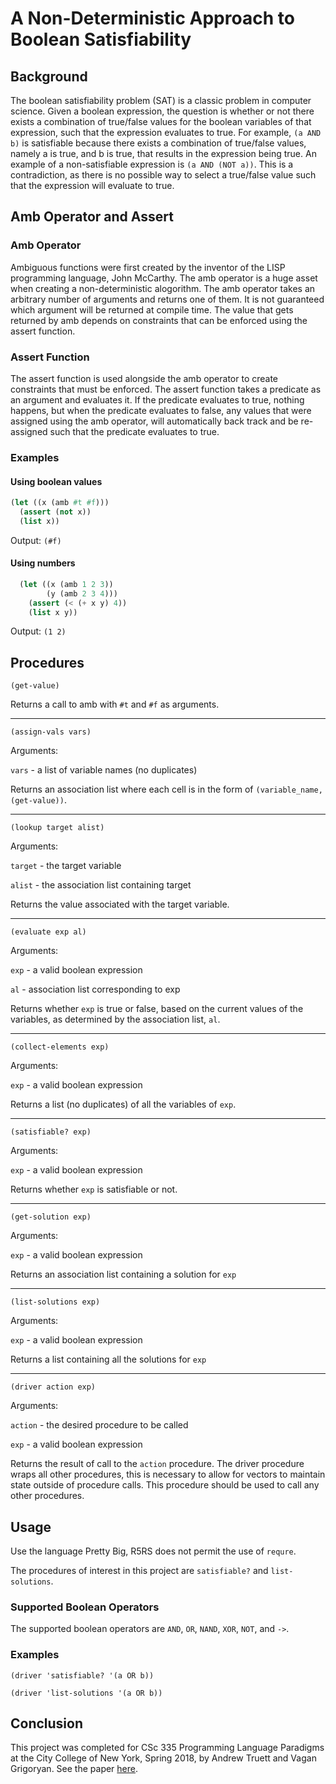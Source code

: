 # A Non-Deterministic Approach to Boolean Satisfiability
## Background
The boolean satisfiability problem (SAT) is a classic problem in computer science. Given a boolean expression, the question is whether or not there exists a combination of true/false values for the boolean variables of that expression, such that the expression evaluates to true. For example, `(a AND b)` is satisfiable because there exists a combination of true/false values, namely a is true, and b is true, that results in the expression being true. An example of a non-satisfiable expression is `(a AND (NOT a))`. This is a contradiction, as there is no possible way to select a true/false value such that the expression will evaluate to true.

## Amb Operator and Assert
### Amb Operator
Ambiguous functions were first created by the inventor of the LISP programming language, John McCarthy. The amb operator is a huge asset when creating a non-deterministic alogorithm. The amb operator takes an arbitrary number of arguments and returns one of them. It is not guaranteed which argument will be returned at compile time. The value that gets returned by amb depends on constraints that can be enforced using the assert function.

### Assert Function
The assert function is used alongside the amb operator to create constraints that must be enforced. The assert function takes a predicate as an argument and evaluates it. If the predicate evaluates to true, nothing happens, but when the predicate evaluates to false, any values that were assigned using the amb operator, will automatically back track and be re-assigned such that the predicate evaluates to true.

### Examples
#### Using boolean values
```scheme
(let ((x (amb #t #f)))
  (assert (not x))
  (list x))
```
Output: `(#f)`
 
#### Using numbers
```scheme
  (let ((x (amb 1 2 3))
        (y (amb 2 3 4)))
    (assert (< (+ x y) 4))
    (list x y))
```
Output: `(1 2)`
  
## Procedures
`(get-value)`
  
  
Returns a call to amb with `#t` and `#f` as arguments.
 
 ---
 
`(assign-vals vars)`
 
Arguments:

`vars` - a list of variable names (no duplicates)


Returns an association list where each cell is in the form of `(variable_name, (get-value))`.

---

`(lookup target alist)`

Arguments: 

`target` - the target variable

`alist` - the association list containing target
         
         
Returns the value associated with the target variable.

---

`(evaluate exp al)`

Arguments: 

`exp` - a valid boolean expression

`al` - association list corresponding to exp
           
           
Returns whether `exp` is true or false, based on the current values of the variables, as determined by the association list, `al`.

---

`(collect-elements exp)`

Arguments:

`exp` - a valid boolean expression


Returns a list (no duplicates) of all the variables of `exp`.

---

`(satisfiable? exp)`

Arguments:

`exp` - a valid boolean expression


Returns whether `exp` is satisfiable or not.
 
---

`(get-solution exp)`

Arguments:

`exp` - a valid boolean expression


Returns an association list containing a solution for `exp`

---

`(list-solutions exp)`

Arguments:

`exp` - a valid boolean expression


Returns a list containing all the solutions for `exp`

---

`(driver action exp)`

Arguments:

`action` - the desired procedure to be called

`exp` - a valid boolean expression


Returns the result of call to the `action` procedure. The driver procedure wraps all other procedures, this is necessary to allow for vectors to maintain state outside of procedure calls. This procedure should be used to call any other procedures.

## Usage
Use the language Pretty Big, R5RS does not permit the use of `requre`.

The procedures of interest in this project are `satisfiable?` and `list-solutions`.

### Supported Boolean Operators
The supported boolean operators are `AND`, `OR`, `NAND`, `XOR`, `NOT`, and `->`. 

### Examples
`(driver 'satisfiable? '(a OR b))`

`(driver 'list-solutions '(a OR b))`

## Conclusion
This project was completed for CSc 335 Programming Language Paradigms at the City College of New York, Spring 2018, by Andrew Truett and Vagan Grigoryan. See the paper [here](https://docs.google.com/document/d/1l-6J6xjwlY66eNgGOIVVk1WFcx1O3dzpxMmplDwAIp8/edit?usp=sharing).
